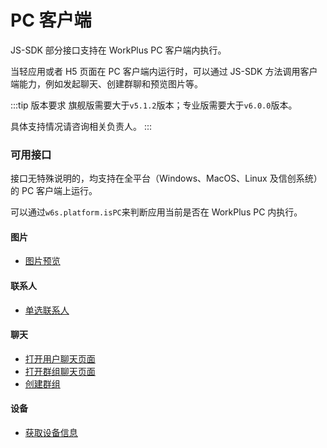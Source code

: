 # PC 客户端

JS-SDK 部分接口支持在 WorkPlus PC 客户端内执行。

当轻应用或者 H5 页面在 PC 客户端内运行时，可以通过 JS-SDK 方法调用客户端能力，例如发起聊天、创建群聊和预览图片等。

:::tip 版本要求
旗舰版需要大于`v5.1.2`版本；专业版需要大于`v6.0.0`版本。

具体支持情况请咨询相关负责人。
:::

### 可用接口

接口无特殊说明的，均支持在全平台（Windows、MacOS、Linux 及信创系统）的 PC 客户端上运行。

可以通过`w6s.platform.isPC`来判断应用当前是否在 WorkPlus PC 内执行。

#### 图片
  - [图片预览](/js-sdk/image.html#图片预览)

#### 联系人
  - [单选联系人](/js-sdk/contact.html#单选联系人)

#### 聊天
  - [打开用户聊天页面](/js-sdk/session.html#打开用户聊天页面)
  - [打开群组聊天页面](/js-sdk/session.html#打开群组聊天页面)
  - [创建群组](/js-sdk/session.html#创建群组)

#### 设备
  - [获取设备信息](/js-sdk/device.html#获取设备信息)




